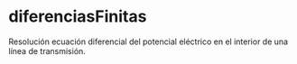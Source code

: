 # diferenciasFinitas
Resolución ecuación diferencial del potencial eléctrico en el interior de una línea de transmisión.
